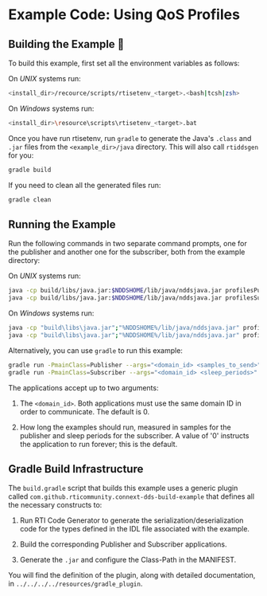 # Example Code: Using QoS Profiles

## Building the Example :wrench:

To build this example, first set all the environment variables as follows:

On *UNIX* systems run:

```sh
<install_dir>/recource/scripts/rtisetenv_<target>.<bash|tcsh|zsh>
```

On *Windows* systems run:

```sh
<install_dir>\resource\scripts\rtisetenv_<target>.bat
```

Once you have run rtisetenv, run `gradle` to generate the Java's `.class`
and `.jar` files from the `<example_dir>/java` directory. This will also call
`rtiddsgen` for you:

```sh
gradle build
```

If you need to clean all the generated files run:

```sh
gradle clean
```

## Running the Example

Run the following commands in two separate command prompts, one for the
publisher and another one for the subscriber, both from the example directory:

On *UNIX* systems run:

```sh
java -cp build/libs/java.jar:$NDDSHOME/lib/java/nddsjava.jar profilesPublisher <domain_id> <samples_to_send>
java -cp build/libs/java.jar:$NDDSHOME/lib/java/nddsjava.jar profilesSubscriber <domain_id> <sleep_periods>
```

On *Windows* systems run:

```sh
java -cp "build\libs\java.jar";"%NDDSHOME%/lib/java/nddsjava.jar" profilesPublisher <domain_id> <samples_to_send>
java -cp "build\libs\java.jar";"%NDDSHOME%/lib/java/nddsjava.jar" profilesSubscriber <domain_id> <sleep_periods>
```

Alternatively, you can use `gradle` to run this example:

```sh
gradle run -PmainClass=Publisher --args="<domain_id> <samples_to_send>"
gradle run -PmainClass=Subscriber --args="<domain_id> <sleep_periods>"
```

The applications accept up to two arguments:

1.  The `<domain_id>`. Both applications must use the same domain ID in order
to communicate. The default is 0.

2.  How long the examples should run, measured in samples for the publisher
and sleep periods for the subscriber. A value of '0' instructs the application
to run forever; this is the default.

## Gradle Build Infrastructure

The `build.gradle` script that builds this example uses a generic plugin called
`com.github.rticommunity.connext-dds-build-example` that defines all the
necessary constructs to:

1.  Run RTI Code Generator to generate the serialization/deserialization code
for the types defined in the IDL file associated with the example.

2.  Build the corresponding Publisher and Subscriber applications.

3.  Generate the `.jar` and configure the Class-Path in the MANIFEST.

You will find the definition of the plugin, along with detailed
documentation, in `../../../../resources/gradle_plugin`.
